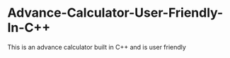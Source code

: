 # Advance-Calculator-User-Friendly-In-C++
This is an advance calculator built in C++ and is user friendly 
